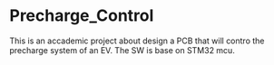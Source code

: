 # Precharge_Control
This is an accademic project about design a PCB that will contro the precharge system of an EV. The SW is base on STM32 mcu.
